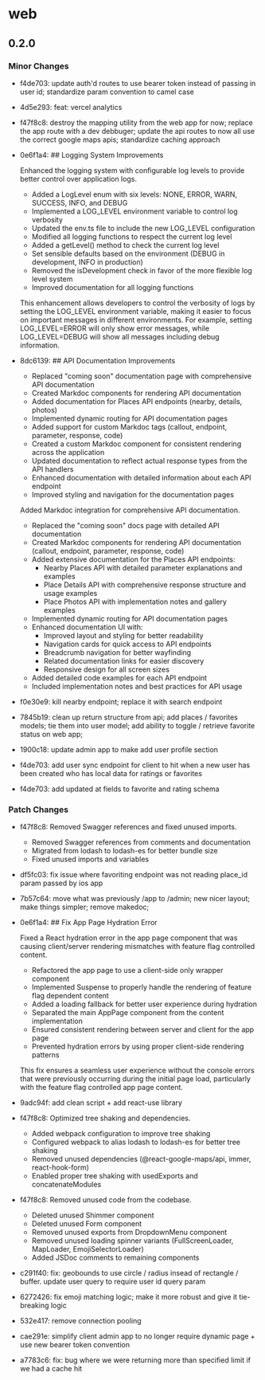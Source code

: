 # web

## 0.2.0

### Minor Changes

- f4de703: update auth'd routes to use bearer token instead of passing in user id; standardize param convention to camel case
- 4d5e293: feat: vercel analytics
- f47f8c8: destroy the mapping utility from the web app for now; replace the app route with a dev debbuger; update the api routes to now all use the correct google maps apis; standardize caching approach
- 0e6f1a4: ## Logging System Improvements

  Enhanced the logging system with configurable log levels to provide better control over application logs.

  - Added a LogLevel enum with six levels: NONE, ERROR, WARN, SUCCESS, INFO, and DEBUG
  - Implemented a LOG_LEVEL environment variable to control log verbosity
  - Updated the env.ts file to include the new LOG_LEVEL configuration
  - Modified all logging functions to respect the current log level
  - Added a getLevel() method to check the current log level
  - Set sensible defaults based on the environment (DEBUG in development, INFO in production)
  - Removed the isDevelopment check in favor of the more flexible log level system
  - Improved documentation for all logging functions

  This enhancement allows developers to control the verbosity of logs by setting the LOG_LEVEL environment variable, making it easier to focus on important messages in different environments. For example, setting LOG_LEVEL=ERROR will only show error messages, while LOG_LEVEL=DEBUG will show all messages including debug information.

- 8dc6139: ## API Documentation Improvements

  - Replaced "coming soon" documentation page with comprehensive API documentation
  - Created Markdoc components for rendering API documentation
  - Added documentation for Places API endpoints (nearby, details, photos)
  - Implemented dynamic routing for API documentation pages
  - Added support for custom Markdoc tags (callout, endpoint, parameter, response, code)
  - Created a custom Markdoc component for consistent rendering across the application
  - Updated documentation to reflect actual response types from the API handlers
  - Enhanced documentation with detailed information about each API endpoint
  - Improved styling and navigation for the documentation pages

  Added Markdoc integration for comprehensive API documentation.

  - Replaced the "coming soon" docs page with detailed API documentation
  - Created Markdoc components for rendering API documentation (callout, endpoint, parameter, response, code)
  - Added extensive documentation for the Places API endpoints:
    - Nearby Places API with detailed parameter explanations and examples
    - Place Details API with comprehensive response structure and usage examples
    - Place Photos API with implementation notes and gallery examples
  - Implemented dynamic routing for API documentation pages
  - Enhanced documentation UI with:
    - Improved layout and styling for better readability
    - Navigation cards for quick access to API endpoints
    - Breadcrumb navigation for better wayfinding
    - Related documentation links for easier discovery
    - Responsive design for all screen sizes
  - Added detailed code examples for each API endpoint
  - Included implementation notes and best practices for API usage

- f0e30e9: kill nearby endpoint; replace it with search endpoint
- 7845b19: clean up return structure from api; add places / favorites models; tie them into user model; add ability to toggle / retrieve favorite status on web app;
- 1900c18: update admin app to make add user profile section
- f4de703: add user sync endpoint for client to hit when a new user has been created who has local data for ratings or favorites
- f4de703: add updated at fields to favorite and rating schema

### Patch Changes

- f47f8c8: Removed Swagger references and fixed unused imports.
  - Removed Swagger references from comments and documentation
  - Migrated from lodash to lodash-es for better bundle size
  - Fixed unused imports and variables
- df5fc03: fix issue where favoriting endpoint was not reading place_id param passed by ios app
- 7b57c64: move what was previously /app to /admin; new nicer layout; make things simpler; remove makedoc;
- 0e6f1a4: ## Fix App Page Hydration Error

  Fixed a React hydration error in the app page component that was causing client/server rendering mismatches with feature flag controlled content.

  - Refactored the app page to use a client-side only wrapper component
  - Implemented Suspense to properly handle the rendering of feature flag dependent content
  - Added a loading fallback for better user experience during hydration
  - Separated the main AppPage component from the content implementation
  - Ensured consistent rendering between server and client for the app page
  - Prevented hydration errors by using proper client-side rendering patterns

  This fix ensures a seamless user experience without the console errors that were previously occurring during the initial page load, particularly with the feature flag controlled app page content.

- 9adc94f: add clean script + add react-use library
- f47f8c8: Optimized tree shaking and dependencies.
  - Added webpack configuration to improve tree shaking
  - Configured webpack to alias lodash to lodash-es for better tree shaking
  - Removed unused dependencies (@react-google-maps/api, immer, react-hook-form)
  - Enabled proper tree shaking with usedExports and concatenateModules
- f47f8c8: Removed unused code from the codebase.
  - Deleted unused Shimmer component
  - Deleted unused Form component
  - Removed unused exports from DropdownMenu component
  - Removed unused loading spinner variants (FullScreenLoader, MapLoader, EmojiSelectorLoader)
  - Added JSDoc comments to remaining components
- c291f40: fix: geobounds to use circle / radius insead of rectangle / buffer. update user query to require user id query param
- 6272426: fix emoji matching logic; make it more robust and give it tie-breaking logic
- 532e417: remove connection pooling
- cae291e: simplify client admin app to no longer require dynamic page + use new bearer token convention
- a7783c6: fix: bug where we were returning more than specified limit if we had a cache hit
